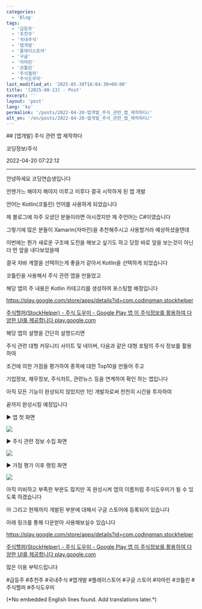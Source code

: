 ```yaml
---
categories:
  - 'Blog'
tags:
  - '급등주'
  - '추천주'
  - '국내주식'
  - '앱개발'
  - '플레이스토어'
  - '구글'
  - '자마린'
  - '코틀린'
  - '주식헬퍼'
  - '주식도우미'
last_modified_at: '2025-05-30T16:04:30+09:00'
title: '[2025-08-13] - Post'
excerpt: ''
layout: 'post'
lang: 'ko'
permalink: '/posts/2022-04-20-앱개발_주식_관련_앱_제작하다/'
alt_en: '/en/posts/2022-04-20-앱개발_주식_관련_앱_제작하다/'
---
```


<div class="lang-panel lang-ko" lang="ko">
## [앱개발] 주식 관련 앱 제작하다

코딩정보/주식

2022-04-20 07:22:12

* * *

안녕하세요 코딩연습생입니다

언젠가느 해야지 해야지 미루고 미루다 결국 시작하게 된 앱 개발

언어는 Kotlin(코틀린) 언어를 사용하게 되었습니다

제 블로그에 자주 오셨던 분들이라면 아시겠지만 제 주언어는 C#이였습니다

그렇기에 많은 분들이 Xamarin(자마린)을 추천해주시고 사용할거라 예상하셨을텐데

이번에는 뭔가 새로운 구조에 도전을 해보고 싶기도 하고 당장 바로 앞을 보는것이 아닌 더 먼 앞을 내다보았을때

결국 자바 계열을 선택하는게 좋을거 같아서 Kotlin을 선택하게 되었습니다

코틀린을 사용해서 주식 관련 앱을 만들었고

해당 앱의 주 내용은 Kotlin 카테고리를 생성하여 포스팅할 예정입니다

<https://play.google.com/store/apps/details?id=com.codingman.stockhelper>

[ 주식헬퍼(StockHelper) - 주식 도우미 - Google Play 앱 이 주식정보를 활용하여 다양한 UI를 제공합니다
play.google.com
](https://play.google.com/store/apps/details?id=com.codingman.stockhelper)

해당 앱의 설명을 간단히 설명드리면

주식 관련 대형 커뮤니티 사이트 및 네이버, 다음과 같은 대형 포털의 주식 정보를 활용하여

조건에 의한 가점을 평가하여 종목에 대한 Top10을 만들어 주고

기업정보, 재무정보, 주식차트, 관련뉴스 등을 연계하여 확인 하는 앱입니다

아직 모든 기능이 완성되지 않았지만 1인 개발자로써 천천히 시간을 투자하여

끝까지 완성시킬 예정입니다

▶ 앱 첫 화면

![](/assets/images/앱개발_주식_관련_앱_제작하다/img.png)

▶ 주식 관련 정보 수집 화면

![](/assets/images/앱개발_주식_관련_앱_제작하다/img_1.png)

▶ 가점 평가 이후 랭킹 화면

![](/assets/images/앱개발_주식_관련_앱_제작하다/img_2.png)

아직 미비하고 부족한 부분도 많치만 꼭 완성시켜 앱의 이름처럼 주식도우미가 될 수 있도록 하겠습니다

아 그리고 현재까지 개발된 부분에 대해서 구글 스토어에 등록되어 있습니다

아래 링크를 통해 다운받아 사용해보실수 있습니다

<https://play.google.com/store/apps/details?id=com.codingman.stockhelper>

[ 주식헬퍼(StockHelper) - 주식 도우미 - Google Play 앱 이 주식정보를 활용하여 다양한 UI를 제공합니다
play.google.com
](https://play.google.com/store/apps/details?id=com.codingman.stockhelper)

많은 이용 부탁드립니다

  

#급등주 #추천주 #국내주식 #앱개발 #플레이스토어 #구글 스토어 #자마린 #코틀린 #주식헬퍼 #주식도우미


</div>
<div class="lang-panel lang-en" lang="en">
(*No embedded English lines found. Add translations later.*)

</div>

